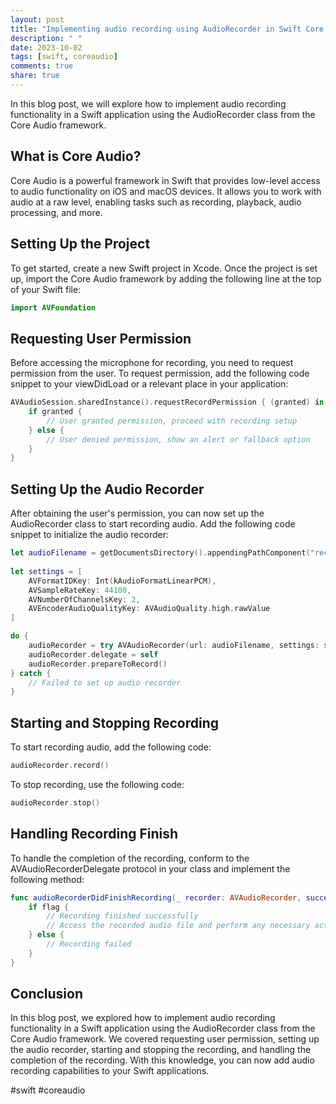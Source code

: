 ```yaml
---
layout: post
title: "Implementing audio recording using AudioRecorder in Swift Core Audio"
description: " "
date: 2023-10-02
tags: [swift, coreaudio]
comments: true
share: true
---
```


In this blog post, we will explore how to implement audio recording functionality in a Swift application using the AudioRecorder class from the Core Audio framework. 

## What is Core Audio?

Core Audio is a powerful framework in Swift that provides low-level access to audio functionality on iOS and macOS devices. It allows you to work with audio at a raw level, enabling tasks such as recording, playback, audio processing, and more.

## Setting Up the Project

To get started, create a new Swift project in Xcode. Once the project is set up, import the Core Audio framework by adding the following line at the top of your Swift file:

``` swift
import AVFoundation
```

## Requesting User Permission

Before accessing the microphone for recording, you need to request permission from the user. To request permission, add the following code snippet to your viewDidLoad or a relevant place in your application:

``` swift
AVAudioSession.sharedInstance().requestRecordPermission { (granted) in
    if granted {
        // User granted permission, proceed with recording setup
    } else {
        // User denied permission, show an alert or fallback option
    }
}
```

## Setting Up the Audio Recorder

After obtaining the user's permission, you can now set up the AudioRecorder class to start recording audio. Add the following code snippet to initialize the audio recorder:

``` swift
let audioFilename = getDocumentsDirectory().appendingPathComponent("recording.wav")
        
let settings = [
    AVFormatIDKey: Int(kAudioFormatLinearPCM),
    AVSampleRateKey: 44100,
    AVNumberOfChannelsKey: 2,
    AVEncoderAudioQualityKey: AVAudioQuality.high.rawValue
]

do {
    audioRecorder = try AVAudioRecorder(url: audioFilename, settings: settings)
    audioRecorder.delegate = self
    audioRecorder.prepareToRecord()
} catch {
    // Failed to set up audio recorder
}
```

## Starting and Stopping Recording

To start recording audio, add the following code:

``` swift
audioRecorder.record()
```

To stop recording, use the following code:

``` swift
audioRecorder.stop()
```

## Handling Recording Finish

To handle the completion of the recording, conform to the AVAudioRecorderDelegate protocol in your class and implement the following method:

``` swift
func audioRecorderDidFinishRecording(_ recorder: AVAudioRecorder, successfully flag: Bool) {
    if flag {
        // Recording finished successfully
        // Access the recorded audio file and perform any necessary actions
    } else {
        // Recording failed
    }
}
```

## Conclusion

In this blog post, we explored how to implement audio recording functionality in a Swift application using the AudioRecorder class from the Core Audio framework. We covered requesting user permission, setting up the audio recorder, starting and stopping the recording, and handling the completion of the recording. With this knowledge, you can now add audio recording capabilities to your Swift applications. 

#swift #coreaudio